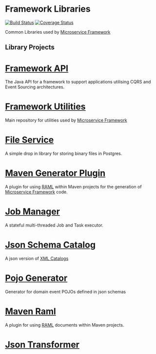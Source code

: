 # Framework Libraries

[![Build Status](https://travis-ci.org/CJSCommonPlatform/framework-libraries.svg?branch=master)](https://travis-ci.org/CJSCommonPlatform/framework-libraries) [![Coverage Status](https://coveralls.io/repos/github/CJSCommonPlatform/framework-libraries/badge.svg?branch=master)](https://coveralls.io/github/CJSCommonPlatform/framework-libraries?branch=master)

Common Libraries used by [Microservice Framework](https://github.com/CJSCommonPlatform/microservice_framework)

## Library Projects

# [Framework API](./framework-api/README.md)
The Java API for a framework to support applications utilising CQRS and Event Sourcing architectures.

# [Framework Utilities](./framework-utilities/README.md)
Main repository for utilities used by [Microservice Framework](https://github.com/CJSCommonPlatform/microservice_framework)

# [File Service](./file-service/README.md)
A simple drop in library for storing binary files in Postgres. 

# [Maven Generator Plugin](./generator-maven-plugin/README.md)
A plugin for using [RAML](http://raml.org/) within Maven projects for the generation of [Microservice Framework](https://github.com/CJSCommonPlatform/microservice_framework) code. 

# [Job Manager](./job-manager/README.md)
A stateful multi-threaded Job and Task executor. 

# [Json Schema Catalog](./json-schema-catalog/README.md)
A json version of [XML Catalogs](https://www.oasis-open.org/committees/entity/spec-2001-08-06.html)

# [Pojo Generator](./json-schema-pojo-generator/README.md)
Generator for domain event POJOs defined in json schemas

# [Maven Raml](./raml-maven/README.md)
A plugin for using [RAML](http://raml.org/) documents within Maven projects.

# [Json Transformer](./json-transformer/README.md)
 

